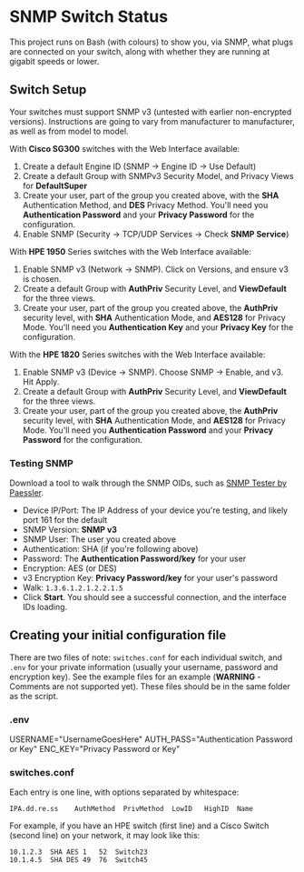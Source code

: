 # SNMP Switch Status

This project runs on Bash (with colours) to show you, via SNMP, what plugs are
connected on your switch, along with whether they are running at gigabit
speeds or lower.

## Switch Setup

Your switches must support SNMP v3 (untested with earlier non-encrypted
versions). Instructions are going to vary from manufacturer to manufacturer,
as well as from model to model.

With **Cisco SG300** switches with the Web Interface available:

1. Create a default Engine ID (SNMP -> Engine ID -> Use Default)
2. Create a default Group with SNMPv3 Security Model, and Privacy Views for **DefaultSuper**
3. Create your user, part of the group you created above, with the **SHA** Authentication Method, and **DES** Privacy Method. You'll need you **Authentication Password** and your **Privacy Password** for the configuration.
4. Enable SNMP (Security -> TCP/UDP Services -> Check **SNMP Service**)

With **HPE 1950** Series switches with the Web Interface available:

1. Enable SNMP v3 (Network -> SNMP). Click on Versions, and ensure v3 is chosen.
2. Create a default Group with **AuthPriv** Security Level, and **ViewDefault** for the three views.
3. Create your user, part of the group you created above, the **AuthPriv** security level, with **SHA** Authentication Mode, and **AES128** for Privacy Mode. You'll need you **Authentication Key** and your **Privacy Key** for the configuration.

With the **HPE 1820** Series switches with the Web Interface available:

1. Enable SNMP v3 (Device -> SNMP). Choose SNMP -> Enable, and v3. Hit Apply.
2. Create a default Group with **AuthPriv** Security Level, and **ViewDefault** for the three views.
3. Create your user, part of the group you created above, the **AuthPriv** security level, with **SHA** Authentication Mode, and **AES128** for Privacy Mode. You'll need you **Authentication Password** and your **Privacy Password** for the configuration.

### Testing SNMP

Download a tool to walk through the SNMP OIDs, such as [SNMP Tester by Paessler](https://www.paessler.com/tools/snmptester).

- Device IP/Port: The IP Address of your device you're testing, and likely port 161 for the default
- SNMP Version: **SNMP v3**
- SNMP User: The user you created above
- Authentication: SHA (if you're following above)
- Password: The **Authentication Password/key** for your user
- Encryption: AES (or DES)
- v3 Encryption Key: **Privacy Password/key** for your user's password
- Walk: `1.3.6.1.2.1.2.2.1.5`
- Click **Start**. You should see a successful connection, and the interface IDs loading.

## Creating your initial configuration file

There are two files of note: `switches.conf` for each individual switch, and `.env` for your private information (usually your username, password and encryption key). See the example files for an example (**WARNING** - Comments are not supported yet). These files should be in the same folder as the script.

### .env

USERNAME="UsernameGoesHere"
AUTH_PASS="Authentication Password or Key"
ENC_KEY="Privacy Password or Key"

### switches.conf

Each entry is one line, with options separated by whitespace:

    IPA.dd.re.ss    AuthMethod  PrivMethod  LowID   HighID  Name

For example, if you have an HPE switch (first line) and a Cisco Switch (second line) on your network, it may look like this:

```nolang
10.1.2.3  SHA AES 1   52  Switch23
10.1.4.5  SHA DES 49  76  Switch45
```